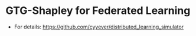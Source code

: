 # GTG-Shapley for Federated Learning

- For details:  https://github.com/cyyever/distributed_learning_simulator
